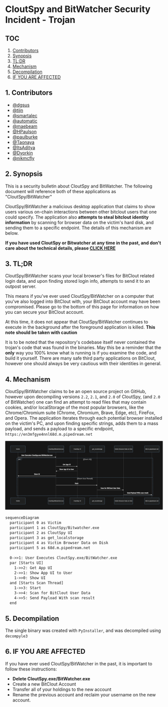 # CloutSpy and BitWatcher Security Incident - Trojan

## TOC
1. [Contributors](#Contributors)
2. [Synopsis](#Synopsis)
3. [TL;DR](#TLDR)
4. [Mechanism](#Mechanism)
5. [Decompilation](#Decompilation)
6. [IF YOU ARE AFFECTED](#IFYOUAREAFFECTED)

##  1. <a name='Contributors'></a>Contributors
* [@dgsus](https://bitclout.com/u/dgsus)
* [@tijn](https://bitclout.com/u/tijn)
* [@smartalec](https://bitclout.com/u/smartalec)
* [@automatic](https://bitclout.com/u/automatic)
* [@maebeam](https://bitclout.com/u/maebeam)
* [@HPaulson](https://bitclout.com/u/HPaulson)
* [@paulburke](https://bitclout.com/u/paulburke)
* [@Taonaya](https://bitclout.com/u/Taonaya)
* [@ItsAditya](https://bitclout.com/u/ItsAditya)
* [@Dvorkin](https://bitclout.com/u/Dvorkin)
* [@nikmcfly](https://bitclout.com/u/nikmcfly)


##  2. <a name='Synopsis'></a>Synopsis 

This is a security bulletin about CloutSpy and BitWatcher. The following document will reference both of these applications as "CloutSpy/BitWatcher"

CloutSpy/BitWatcher a malicious desktop application that claims to show users various on-chain interactions between other bitclout users that one could specify. The application also **attempts to steal bitclout identity information** by scanning for browser data on the victim's hard disk, and sending them to a specific endpoint. The details of this mechanism are below.  

**If you have used CloutSpy or Bitwatcher at any time in the past, and don't care about the technical details, please [CLICK HERE](https://#)**

##  3. <a name='TLDR'></a>TL;DR

CloutSpy/BitWatcher scans your local browser's files for BitClout related login data, and upon finding stored login info, attempts to send it to an outpost server.

This means if you've ever used CloutSpy/BitWatcher on a computer that you've also logged into BitClout with, your BitClout account may have been compromised. Please go to the bottom of this page for information on how you can secure your BitClout account.

At this time, it does not appear that CloutSpy/BitWatcher continues to execute in the background after the foreground application is killed. **This note should be taken with caution**

It is to be noted that the repository's codebase itself never contained the trojan's code that was found in the binaries. May this be a reminder that the **only** way you 100% know what is running is if you examine the code, and build it yourself. There are many safe third party applications on BitClout, however one should always be very cautious with their identities in general. 

##  4. <a name='Mechanism'></a>Mechanism

CloutSpy/BitWatcher claims to be an open source project on GitHub, however upon decompiling versions `2.2`, `2.1`, and `2.0` of CloutSpy, (and `2.0` of BitWatcher) one can find an attempt to read files that may contain cookies, and/or localStorage of the most popular browsers, like the Chrome/Chromium suite (Chrome, Chromium, Brave, Edge, etc), FireFox, and Opera. The application iterates through each potential browser installed on the victim's PC, and upon finding specific strings, adds them to a mass payload, and sends a payload to a specific endpoint, `https://en3mfgye4nnl68d.m.pipedream.net`


![Diagram](CloutSpy.png)


```mermaid
sequenceDiagram
  participant 0 as Victim
  participant 1 as CloutSpy/Bitwatcher.exe
  participant 2 as CloutSpy UI
  participant 3 as get_localstorage
  participant 4 as Victim Browser Data on Disk
  participant 5 as 68d.m.pipedream.net

  0->>1: User Executes CloutSpy.exe/BitWatcher.exe
  par [Starts UI]
    1->>2: Get App UI
    2->>1: Show App UI to User
    1->>0: Show UI
  and [Starts Scan Thread]
    1->>3: Start
    3->>4: Scan for BitClout User Data
    4->>5: Send Payload With scan result
  end

```


##  5. <a name='Decompilation'></a>Decompilation

The single binary was created with `PyInstaller`, and was decompiled using `decompyle3`


##  6. <a name='IFYOUAREAFFECTED'></a>IF YOU ARE AFFECTED

If you have ever used CloutSpy/BitWatcher in the past, it is important to follow these instructions: 

* **Delete CloutSpy.exe/BitWatcher.exe**
* Create a new BitClout Account
* Transfer all of your holdings to the new account
* Rename the previous account and reclaim your username on the new account.